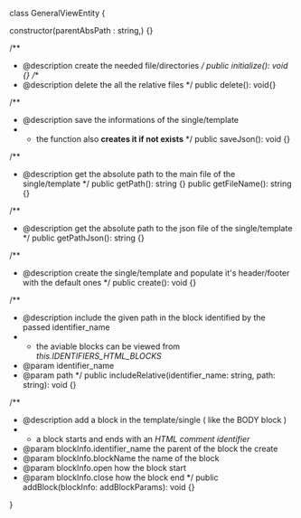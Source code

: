 
class GeneralViewEntity {

  constructor(parentAbsPath : string,) {}

  /**
   * @description create the needed file/directories
   */
  public initialize(): void {}
  /**
   * @description delete the all the relative files
   */
  public delete(): void{}

  /**
   * @description save the informations of the single/template
   * - the function also **creates it if not exists**
   */
  public saveJson(): void {}

  /**
   * @description get the absolute path to the main file of the single/template
   */
  public getPath(): string {}
  public getFileName(): string {}
  
  /**
   * @description get the absolute path to the json file of the single/template
   */
  public getPathJson(): string {}

  

  /**
   * @description create the single/template and populate it's header/footer with the default ones
   */
  public create(): void {}

  /**
   * @description include the given path in the block identified by the passed identifier_name
   * - the aviable blocks can be viewed from _this.IDENTIFIERS_HTML_BLOCKS_
   * @param identifier_name
   * @param path
   */
  public includeRelative(identifier_name: string, path: string): void {}

  /**
   * @description add a block in the template/single ( like the BODY block  )
   * - a block starts and ends with an _HTML comment identifier_
   * @param blockInfo.identifier_name the parent of the block the create
   * @param blockInfo.blockName the name of the block
   * @param blockInfo.open how the block start
   * @param blockInfo.close how the block end
   */
  public addBlock(blockInfo: addBlockParams): void {}

}